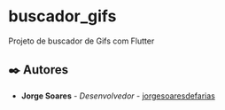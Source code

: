 # buscador_gifs

Projeto de buscador de Gifs com Flutter


## ✒️ Autores

* **Jorge Soares** - *Desenvolvedor* - [jorgesoaresdefarias](https://github.com/jorgesoaresdefarias)
